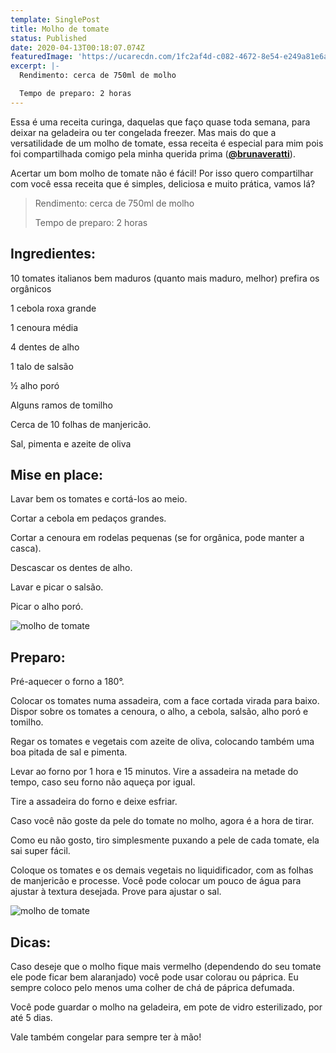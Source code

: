 ```yaml
---
template: SinglePost
title: Molho de tomate
status: Published
date: 2020-04-13T00:18:07.074Z
featuredImage: 'https://ucarecdn.com/1fc2af4d-c082-4672-8e54-e249a81e6a50/'
excerpt: |-
  Rendimento: cerca de 750ml de molho 

  Tempo de preparo: 2 horas
---
```

Essa é uma receita curinga, daquelas que faço quase toda semana, para deixar na geladeira ou ter congelada freezer. Mas mais do que a versatilidade de um molho de tomate, essa receita é especial para mim pois foi compartilhada comigo pela minha querida prima ([**@brunaveratti**](https://www.instagram.com/brunaveratti/)). 

Acertar um bom molho de tomate não é fácil! Por isso quero compartilhar com você essa receita que é simples, deliciosa e muito prática, vamos lá? 

> Rendimento: cerca de 750ml de molho 
>
> Tempo de preparo: 2 horas 

## Ingredientes:

10 tomates italianos bem maduros (quanto mais maduro, melhor) prefira os orgânicos 

1 cebola roxa grande 

1 cenoura média 

4 dentes de alho 

1 talo de salsão 

½ alho poró 

Alguns ramos de tomilho 

Cerca de 10 folhas de manjericão. 

Sal, pimenta e azeite de oliva 

## Mise en place:

Lavar bem os tomates e cortá-los ao meio. 

Cortar a cebola em pedaços grandes. 

Cortar a cenoura em rodelas pequenas (se for orgânica, pode manter a casca). 

Descascar os dentes de alho. 

Lavar e picar o salsão. 

Picar o alho poró. 

![molho de tomate](https://ucarecdn.com/b7a76cd6-0676-4967-8fa2-ac13cdb0e62f/)

## Preparo:

Pré-aquecer o forno a 180°. 

Colocar os tomates numa assadeira, com a face cortada virada para baixo. Dispor sobre os tomates a cenoura, o alho, a cebola, salsão, alho poró e tomilho. 

Regar os tomates e vegetais com azeite de oliva, colocando também uma boa pitada de sal e pimenta. 

Levar ao forno por 1 hora e 15 minutos. Vire a assadeira na metade do tempo, caso seu forno não aqueça por igual. 

Tire a assadeira do forno e deixe esfriar.  

Caso você não goste da pele do tomate no molho, agora é a hora de tirar. 

Como eu não gosto, tiro simplesmente puxando a pele de cada tomate, ela sai super fácil. 

Coloque os tomates e os demais vegetais no liquidificador, com as folhas de manjericão e processe. Você pode colocar um pouco de água para ajustar à textura desejada. Prove para ajustar o sal. 

![molho de tomate](https://ucarecdn.com/6430bfe5-8a39-4307-ba83-14b964738b8d/)

## 

## Dicas:

Caso deseje que o molho fique mais vermelho (dependendo do seu tomate ele pode ficar bem alaranjado) você pode usar colorau ou páprica. Eu sempre coloco pelo menos uma colher de chá de páprica defumada. 

Você pode guardar o molho na geladeira, em pote de vidro esterilizado, por até 5 dias. 

Vale também congelar para sempre ter à mão!
